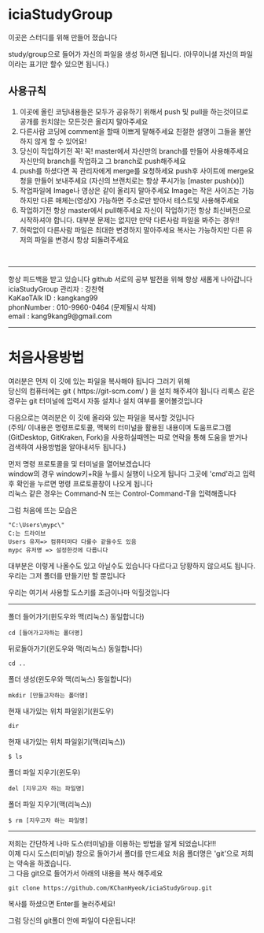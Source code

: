 # iciaStudyGroup

이곳은 스터디를 위해 만들어 졌습니다

study/group으로 들어가 자신의 파일을 생성 하시면 됩니다. (아무이니셜 자신의 파일이라는 표기만 할수 있으면 됩니다.)

<h2>사용규칙</h2>
<ol>
 <li>이곳에 올린 코딩내용들은 모두가 공유하기 위해서 push 및 pull을 하는것이므로 공개를 원치않는 모든것은 올리지 말아주세요</li>
 <li>다른사람 코딩에 comment을 할때 이쁘게 말해주세요 친절한 설명이 그들을 불안하지 않게 할 수 있어요!</li>
 <li>당신이 작업하기전 꼭! 꼭! master에서 자신만의 branch를 만들어 사용해주세요 자신만의 branch를 작업하고 그 branch로 push해주세요</li>
 <li>push를 하셨다면 꼭 관리자에게 merge를 요청하세요 push후 사이트에 merge요청을 만들어 보내주세요 (자신의 브랜치로는 항상 푸시가능 [master push(x)])</li>
 <li>작업파일에 Image나 영상은 같이 올리지 말아주세요 Image는 작은 사이즈는 가능하지만 다른 매체는(영상X) 가능하면 주소로만 받아서 테스트및 사용해주세요</li>
 <li>작업하기전 항상 master에서 pull해주세요 자신이 작업하기전 항상 최신버전으로 시작하셔야 합니다. 대부분 문제는 없지만 만약 다른사람 파일을 봐주는 경우!!</li>
 <li>허락없이 다른사람 파일은 최대한 변경하지 말아주세요 복사는 가능하지만 다른 유저의 파일을 변경시 항상 되돌려주세요</li>
</ol>
<br>
<hr>
<p>
 항상 피드백을 받고 있습니다 github 서로의 공부 발전을 위해 항상 새롭게 나아갑니다<br>
 iciaStudyGroup 관리자 : 강찬혁 <br>
 KaKaoTAlk ID : kangkang99<br>
 phonNumber : 010-9960-0464 (문제될시 삭제)<br>
 email : kang9kang9@gmail.com
</p>
<hr>

<h1>처음사용방법</h1>
여러분은 먼저 이 깃에 있는 파일을 복사해야 됩니다 그러기 위해<br>
당신의 컴퓨터에는 git ( https://git-scm.com/ ) 을 설치 해주셔야 됩니다 리룩스 같은 경우는 git 터미널에 입력시 자동 설치나 설치 여부를 물어볼것입니다<br>

다음으로는 여러분은 이 깃에 올라와 있는 파일을 복사할 것입니다<br> 
(주의/ 이내용은 명령프로토콜, 맥북의 터미널을 활용된 내용이며 도움프로그램(GitDesktop, GitKraken, Fork)을 사용하실때엔는 따로 연락을 통해 도움을 받거나 검색하여 사용방법을 알아내셔두 됩니다.)

먼저 명령 프로토콜을 및 터미널을 열어보겠습니다<br> 
window의 경우 window키+R을 누를시 실행이 나오게 됩니다 그곳에 'cmd'라고 입력후 확인을 누르면 명령 프로토콜창이 나오게 됩니다<br>
리눅스 같은 경우는 Command-N 또는 Control-Command-T을 입력해줍니다 <br>

그럼 처음에 뜨는 모습은 <br>
```
"C:\Users\mypc\"
C:는 드라이브
Users 유저=> 컴퓨터마다 다를수 같을수도 있음
mypc 유저명 => 설정한것에 다릅니다
```
대부분은 이렇게 나올수도 있고 아닐수도 있습니다 다르다고 당황하지 않으셔도 됩니다.<br>
우리는 그저 폴더를 만들기만 할 뿐입니다<br>

우리는 여기서 사용할 도스키를 조금이나마 익힐것입니다
<hr>
<p>폴더 들어가기(윈도우와 맥(리눅스) 동일합니다)</p>

```
cd [들어가고자하는 폴더명]
```

<p>뒤로돌아가기(윈도우와 맥(리눅스) 동일합니다)</p>

```
cd ..
```

<p>폴더 생성(윈도우와 맥(리눅스) 동일합니다)</p>

```
mkdir [만들고자하는 폴더명]
```
<p>현재 내가있는 위치 파일읽기(원도우)</p>

```
dir
```
<p>현재 내가있는 위치 파일읽기(맥(리눅스))</p>

```
$ ls
```

<p>폴더 파일 지우기(윈도우)</p>

```
del [지우고자 하는 파일명]
```

<p>폴더 파일 지우기(맥(리눅스))</p>

```
$ rm [지우고자 하는 파일명]
```
<hr>
저희는 간단하게 나마 도스(터미널)을 이용하는 방법을 알게 되었습니다!!! <br>
이제 다시 도스(터미널) 창으로 돌아가서 폴더를 만드세요 처음 폴더명은 'git'으로 저희는 약속을 하겠습니다. <br>
그 다음 git으로 들어가서 아래의 내용을 복사 해주세요

```
git clone https://github.com/KChanHyeok/iciaStudyGroup.git
```

복사를 하셨으면 Enter를 눌러주세요!

그럼 당신의 git폴더 안에 파일이 다운됩니다!
